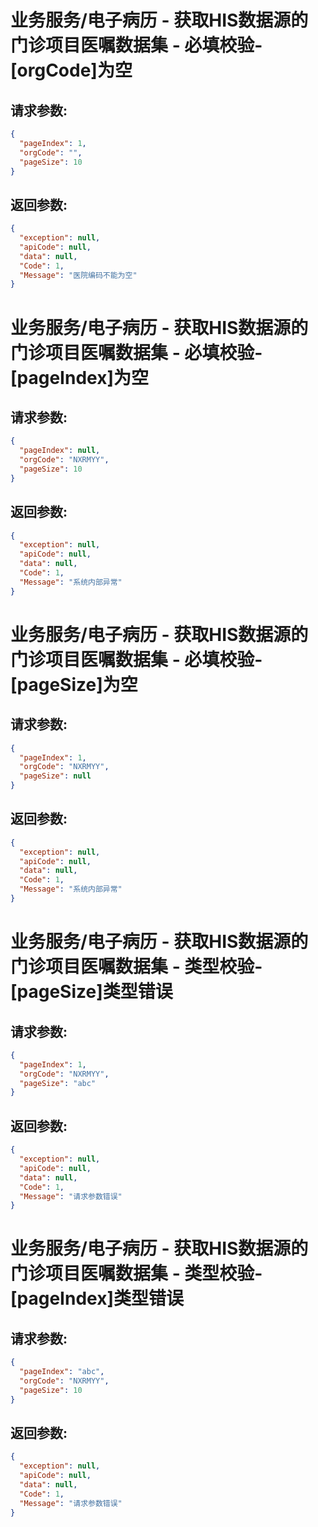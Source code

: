 
# 业务服务/电子病历 - 获取HIS数据源的门诊项目医嘱数据集 - 必填校验-[orgCode]为空
## 请求参数:
``` json
{
  "pageIndex": 1,
  "orgCode": "",
  "pageSize": 10
}
```
## 返回参数:
``` json
{
  "exception": null,
  "apiCode": null,
  "data": null,
  "Code": 1,
  "Message": "医院编码不能为空"
}
```
# 业务服务/电子病历 - 获取HIS数据源的门诊项目医嘱数据集 - 必填校验-[pageIndex]为空
## 请求参数:
``` json
{
  "pageIndex": null,
  "orgCode": "NXRMYY",
  "pageSize": 10
}
```
## 返回参数:
``` json
{
  "exception": null,
  "apiCode": null,
  "data": null,
  "Code": 1,
  "Message": "系统内部异常"
}
```
# 业务服务/电子病历 - 获取HIS数据源的门诊项目医嘱数据集 - 必填校验-[pageSize]为空
## 请求参数:
``` json
{
  "pageIndex": 1,
  "orgCode": "NXRMYY",
  "pageSize": null
}
```
## 返回参数:
``` json
{
  "exception": null,
  "apiCode": null,
  "data": null,
  "Code": 1,
  "Message": "系统内部异常"
}
```
# 业务服务/电子病历 - 获取HIS数据源的门诊项目医嘱数据集 - 类型校验-[pageSize]类型错误
## 请求参数:
``` json
{
  "pageIndex": 1,
  "orgCode": "NXRMYY",
  "pageSize": "abc"
}
```
## 返回参数:
``` json
{
  "exception": null,
  "apiCode": null,
  "data": null,
  "Code": 1,
  "Message": "请求参数错误"
}
```
# 业务服务/电子病历 - 获取HIS数据源的门诊项目医嘱数据集 - 类型校验-[pageIndex]类型错误
## 请求参数:
``` json
{
  "pageIndex": "abc",
  "orgCode": "NXRMYY",
  "pageSize": 10
}
```
## 返回参数:
``` json
{
  "exception": null,
  "apiCode": null,
  "data": null,
  "Code": 1,
  "Message": "请求参数错误"
}
```